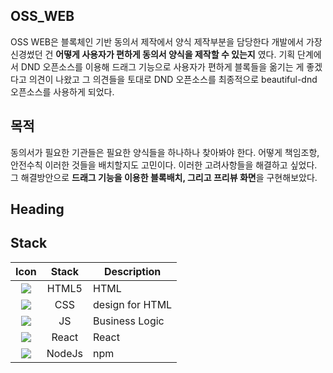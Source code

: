 ## OSS_WEB
OSS WEB은 블록체인 기반 동의서 제작에서 양식 제작부분을 담당한다 개발에서 가장 신경썼던 건 **어떻게 사용자가 편하게 동의서 양식을 제작할 수 있는지** 였다. 기획 단계에서 DND 오픈소스를 이용해 드래그 기능으로 사용자가 편하게 블록들을 옮기는 게 좋겠다고 의견이 나왔고 그 의견들을 토대로 DND 오픈소스를 최종적으로 beautiful-dnd 오픈소스를 사용하게 되었다. 
## 목적
동의서가 필요한 기관들은 필요한 양식들을 하나하나 찾아봐야 한다. 어떻게 책임조항, 안전수칙 이러한 것들을 배치할지도 고민이다. 
이러한 고려사항들을 해결하고 싶었다. 그 해결방안으로 **드래그 기능을 이용한 블록배치, 그리고 프리뷰 화면**을 구현해보았다. 
## Heading

## Stack
|                             Icon                              |   Stack   | Description                                      |
| :-----------------------------------------------------------: | :-------: | ------------------------------------------------ |
| <img src="https://img.shields.io/badge/HTML5-E34F26?style=flat-square&logo=html5&logoColor=white"/>    |  HTML5   | HTML                               |
|  <img src="https://img.shields.io/badge/CSS3-1572B6?style=flat-square&logo=css3&logoColor=white"/>  |  CSS  |  design for HTML  
|  <img src="https://img.shields.io/badge/JavaScript-F7DF1E?style=flat-square&logo=javascript&logoColor=black"/>  |  JS   | Business Logic        
| <img src="https://img.shields.io/badge/React-61DAFB?style=flat-square&logo=React&logoColor=black"/>|  React   | React
| <img src="https://img.shields.io/badge/Node.js-339933?style=flat-square&logo=Node.js&logoColor=white"/>|  NodeJs  | npm


